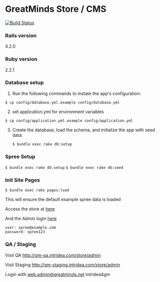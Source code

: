 # GreatMinds Store / CMS

[![Build Status](https://semaphoreci.com/api/v1/projects/204c885f-d98b-4320-8927-ee89532094ba/402649/badge.svg)](https://semaphoreci.com/int/greatminds)

### Rails version

4.2.0

### Ruby version

2.2.1

### Database setup

1. Run the following commands to instate the app's configuration:

  `$ cp config/database.yml.example config/database.yml`

2. set application.yml for environment variables

  `$ cp config/application.yml.example config/application.yml`

3. Create the database, load the schema, and initialize the app with
   seed data:

    `$ bundle exec rake db:setup`


### Spree Setup

`$ bundle exec rake db:setup`
`$ bundle exec rake db:seed`

### Init Site Pages
`$ bundle exec rake pages:load`

This will ensure the default example spree data is loaded

Access the store at [here](http://localhost:3000/store)

And the Admin login [here](http://localhost:3000/store/admin)

    user: spree@example.com
    password: spree123

### QA / Staging

Visit QA http://gm-qa.intridea.com/store/admin

Visit Staging http://gm-staging.intridea.com/store/admin

Login with
    web.admin@greatminds.net
    intridea4gm
